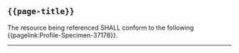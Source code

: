 ## <code>{{page-title}}</code>

The resource being referenced SHALL conform to the following {{pagelink:Profile-Specimen-37178}}.

---